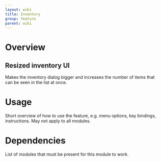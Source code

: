 ```yaml
---
layout: wiki
title: Inventory
group: feature
parent: wiki
---
```

# Overview
## Resized inventory UI
Makes the inventory dialog bigger and increases the number of items that can be seen in the list at once.

# Usage
Short overview of how to use the feature, e.g. menu options, key bindings, 
instructions. May not apply to all modules.

# Dependencies
List of modules that must be present for this module to work.
